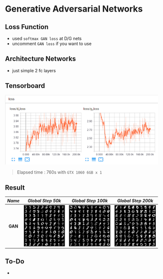 # Generative Adversarial Networks

## Loss Function

* used ``softmax GAN loss`` at D/G nets
* uncomment ``GAN loss`` if you want to use

## Architecture Networks

* just simple 2 fc layers

## Tensorboard

![result](./gan_tb.png)

> Elapsed time : 760s with ``GTX 1060 6GB x 1``

## Result

*Name* | *Global Step 50k*  | *Global Step 100k* | *Global Step 200k*
:---: | :---: | :---: | :---:
**GAN**       | ![img](./gen_img/train_00050000.png) | ![img](./gen_img/train_00100000.png) | ![img](./gen_img/train_00200000.png)

## To-Do
* 